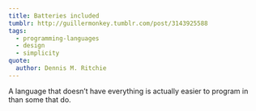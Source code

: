 ```yaml
---
title: Batteries included
tumblr: http://guillermonkey.tumblr.com/post/3143925588
tags:
  - programming-languages
  - design
  - simplicity
quote:
  author: Dennis M. Ritchie
---
```


A language that doesn’t have everything is actually easier to program in than some that do.
